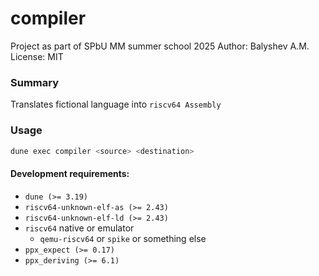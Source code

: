 # compiler
Project as part of SPbU MM summer school 2025
Author: Balyshev A.M.
License: MIT
### Summary
Translates fictional language into `riscv64 Assembly`
### Usage
```bash
dune exec compiler <source> <destination>
```
#### Development  requirements:
- `dune (>= 3.19)`
- `riscv64-unknown-elf-as (>= 2.43)`
- `riscv64-unknown-elf-ld (>= 2.43)`
- `riscv64` native or emulator
	- `qemu-riscv64` or `spike` or something else
- `ppx_expect (>= 0.17)`
- `ppx_deriving (>= 6.1)`
